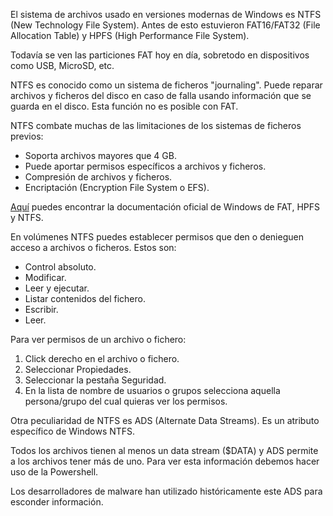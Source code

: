 El sistema de archivos usado en versiones modernas de Windows es NTFS (New Technology File System). Antes de esto estuvieron FAT16/FAT32 (File Allocation Table) y HPFS (High Performance File System).

Todavía se ven las particiones FAT hoy en día, sobretodo en dispositivos como USB, MicroSD, etc.

NTFS es conocido como un sistema de ficheros "journaling". Puede reparar archivos y ficheros del disco en caso de falla usando información que se guarda en el disco. Esta función no es posible con FAT.

NTFS combate muchas de las limitaciones de los sistemas de ficheros previos:

- Soporta archivos mayores que 4 GB.
- Puede aportar permisos específicos a archivos y ficheros.
- Compresión de archivos y ficheros.
- Encriptación (Encryption File System o EFS).

[Aquí](https://docs.microsoft.com/en-us/troubleshoot/windows-client/backup-and-storage/fat-hpfs-and-ntfs-file-systems) puedes encontrar la documentación oficial de Windows de FAT, HPFS y NTFS.

En volúmenes NTFS puedes establecer permisos que den o denieguen acceso a archivos o ficheros. Estos son:

- Control absoluto.
- Modificar.
- Leer y ejecutar.
- Listar contenidos del fichero.
- Escribir.
- Leer.

Para ver permisos de un archivo o fichero:

1. Click derecho en el archivo o fichero.
2. Seleccionar Propiedades.
3. Seleccionar la pestaña Seguridad.
4. En la lista de nombre de usuarios o grupos selecciona aquella persona/grupo del cual quieras ver los permisos.

Otra peculiaridad de NTFS es ADS (Alternate Data Streams). Es un atributo específico de Windows NTFS.

Todos los archivos tienen al menos un data stream ($DATA) y ADS permite a los archivos tener más de uno. Para ver esta información debemos hacer uso de la Powershell.

Los desarrolladores de malware han utilizado históricamente este ADS para esconder información.